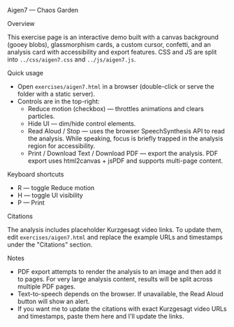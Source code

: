 Aigen7 — Chaos Garden

Overview

This exercise page is an interactive demo built with a canvas background (gooey blobs), glassmorphism cards, a custom cursor, confetti, and an analysis card with accessibility and export features. CSS and JS are split into `../css/aigen7.css` and `../js/aigen7.js`.

Quick usage

- Open `exercises/aigen7.html` in a browser (double-click or serve the folder with a static server).
- Controls are in the top-right:
  - Reduce motion (checkbox) — throttles animations and clears particles.
  - Hide UI — dim/hide control elements.
  - Read Aloud / Stop — uses the browser SpeechSynthesis API to read the analysis. While speaking, focus is briefly trapped in the analysis region for accessibility.
  - Print / Download Text / Download PDF — export the analysis. PDF export uses html2canvas + jsPDF and supports multi-page content.

Keyboard shortcuts

- R — toggle Reduce motion
- H — toggle UI visibility
- P — Print

Citations

The analysis includes placeholder Kurzgesagt video links. To update them, edit `exercises/aigen7.html` and replace the example URLs and timestamps under the "Citations" section.

Notes

- PDF export attempts to render the analysis to an image and then add it to pages. For very large analysis content, results will be split across multiple PDF pages.
- Text-to-speech depends on the browser. If unavailable, the Read Aloud button will show an alert.
- If you want me to update the citations with exact Kurzgesagt video URLs and timestamps, paste them here and I'll update the links.
